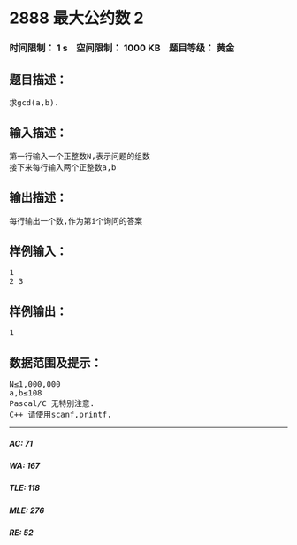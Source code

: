 # 2888 最大公约数 2   
### 时间限制： 1 s&nbsp;&nbsp;&nbsp;&nbsp;空间限制： 1000 KB&nbsp;&nbsp;&nbsp;&nbsp;题目等级： 黄金  
## 题目描述：  

<pre>
求gcd(a,b).
</pre>
  
  
## 输入描述：  

<pre>
第一行输入一个正整数N,表示问题的组数  
接下来每行输入两个正整数a,b 
</pre>
  
  
## 输出描述：  

<pre>
每行输出一个数,作为第i个询问的答案
</pre>
  
  
## 样例输入：  

<pre>
1
2 3
</pre>
  
  
## 样例输出：  

<pre>
1
</pre>
  
  
## 数据范围及提示：  

<pre>
N≤1,000,000
a,b≤108
Pascal/C 无特别注意.
C++ 请使用scanf,printf.
</pre>
  
  
***  

##### AC: 71  
##### WA: 167  
##### TLE: 118  
##### MLE: 276  
##### RE: 52  

